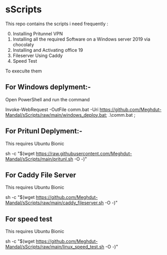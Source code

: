 # sScripts

This repo  contains the scripts i need frequently :

0. Installing Pritunnel VPN
1. Installing all the required Software on a Windows server 2019 via chocolaty
2. Installing and Activating office 19 
3. Fileserver Using Caddy
4. Speed Test

To execulte them

## For Windows deplyment:-
Open PowerShell and run the command

Invoke-WebRequest -OutFile comm.bat -Uri https://github.com/Meghdut-Mandal/sScripts/raw/main/windows_deploy.bat; .\comm.bat ;


## For Pritunl Deplyment:-
This requires Ubuntu Bionic

sh -c "$(wget https://raw.githubusercontent.com/Meghdut-Mandal/sScripts/main/pritunl.sh -O -)"

## For Caddy File Server 
This requires Ubuntu Bionic

sh -c "$(wget https://github.com/Meghdut-Mandal/sScripts/raw/main/caddy_fileserver.sh -O -)"

## For speed test 
This requires Ubuntu Bionic

sh -c "$(wget https://github.com/Meghdut-Mandal/sScripts/raw/main/linux_speed_test.sh -O -)"
